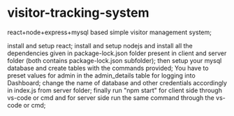 # visitor-tracking-system
react+node+express+mysql based simple visitor management system;

install and setup react;
install and setup nodejs and install all the dependencies given in package-lock.json folder present in client and server folder (both contains package-lock.json subfolder);
then setup your mysql database and create tables with the commands provided;
You have to preset values for admin in the admin_details table for logging into Dashboard;
change the name of database and other credentials accordingly in index.js from server folder;
finally run "npm start" for client side through vs-code or cmd 
and for server side run the same command through the vs-code or cmd;
